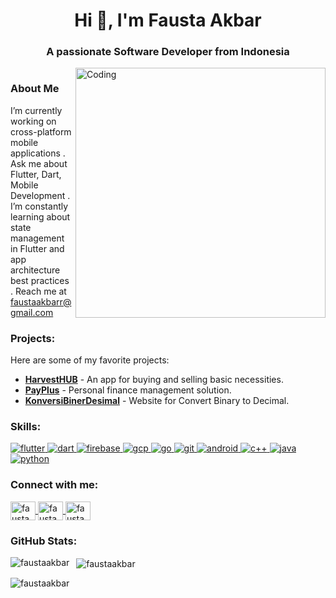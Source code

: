<h1 align="center">Hi 👋, I'm Fausta Akbar</h1>
<h3 align="center">A passionate Software Developer from Indonesia</h3>

<img align="right" alt="Coding" width="400" src="https://github.githubassets.com/assets/mona-loading-dark-7701a7b97370.gif">

<p align="left">
  <a href="https://twitter.com/" target="blank">
    <img src="https://img.shields.io/twitter/follow/?logo=twitter&style=for-the-badge" alt="" />
  </a>
</p>
<h3 align="left">About Me</h3>
I’m currently working on cross-platform mobile applications  
. Ask me about Flutter, Dart, Mobile Development  
. I’m constantly learning about state management in Flutter and app architecture best practices  
. Reach me at <a href="mailto:faustaakbarr@gmail.com">faustaakbarr@gmail.com</a>

<h3 align="left">Projects:</h3>

Here are some of my favorite projects:

- [**HarvestHUB**](https://github.com/FaustaAkbar/HarvestHUB) - An app for buying and selling basic necessities.
- [**PayPlus**](https://github.com/FaustaAkbar/PayPlus) - Personal finance management solution.
- [**KonversiBinerDesimal**](https://github.com/FaustaAkbar/KonversiBinerDesimal) - Website for Convert Binary to Decimal.

<h3 align="left">Skills:</h3>

<p align="left">
  <a href="https://flutter.dev" target="_blank" rel="noreferrer">
    <img src="https://img.shields.io/badge/-Flutter-02569B?style=flat-square&logo=flutter&logoColor=white" alt="flutter" />
  </a>
  <a href="https://dart.dev" target="_blank" rel="noreferrer">
    <img src="https://img.shields.io/badge/-Dart-0175C2?style=flat-square&logo=dart&logoColor=white" alt="dart" />
  </a>
  <a href="https://firebase.google.com/" target="_blank" rel="noreferrer">
    <img src="https://img.shields.io/badge/-Firebase-FFCA28?style=flat-square&logo=firebase&logoColor=white" alt="firebase" />
  </a>
  <a href="https://cloud.google.com" target="_blank" rel="noreferrer">
    <img src="https://img.shields.io/badge/-Google%20Cloud-4285F4?style=flat-square&logo=google-cloud&logoColor=white" alt="gcp" />
  </a>
  <a href="https://golang.org" target="_blank" rel="noreferrer">
    <img src="https://img.shields.io/badge/-Go-00ADD8?style=flat-square&logo=go&logoColor=white" alt="go" />
  </a>
  <a href="https://git-scm.com/" target="_blank" rel="noreferrer">
    <img src="https://img.shields.io/badge/-Git-F05032?style=flat-square&logo=git&logoColor=white" alt="git" />
  </a>
  <a href="https://developer.android.com" target="_blank" rel="noreferrer">
    <img src="https://img.shields.io/badge/-Android-3DDC84?style=flat-square&logo=android&logoColor=white" alt="android" />
  </a>
  <a href="https://isocpp.org/" target="_blank" rel="noreferrer">
    <img src="https://img.shields.io/badge/-C++-00599C?style=flat-square&logo=cplusplus&logoColor=white" alt="c++" />
  </a>
  <a href="https://www.java.com/" target="_blank" rel="noreferrer">
    <img src="https://img.shields.io/badge/-Java-E34F26?style=flat-square&logo=java&logoColor=white" alt="java" />
  </a>
  <a href="https://www.python.org/" target="_blank" rel="noreferrer">
    <img src="https://img.shields.io/badge/-Python-3776AB?style=flat-square&logo=python&logoColor=white" alt="python" />
  </a>
</p>
<h3 align="left">Connect with me:</h3>

<p align="left">
  <a href="https://linkedin.com/in/faustaakbar" target="blank">
    <img align="center" src="https://raw.githubusercontent.com/rahuldkjain/github-profile-readme-generator/master/src/images/icons/Social/linked-in-alt.svg" alt="faustaakbar" height="30" width="40" />
  </a>
  <a href="https://instagram.com/fausta_akbarr" target="blank">
    <img align="center" src="https://raw.githubusercontent.com/rahuldkjain/github-profile-readme-generator/master/src/images/icons/Social/instagram.svg" alt="fausta_akbarr" height="30" width="40" />
  </a>
  <a href="https://gitlab.com/FaustaAkbar" target="blank">
    <img align="center" src="https://www.vectorlogo.zone/logos/gitlab/gitlab-icon.svg" alt="faustaakbar" height="30" width="40" />
  </a>
</p>
<h3 align="left">GitHub Stats:</h3>

  <img align="left" src="https://github-readme-stats.vercel.app/api/top-langs?username=faustaakbar&locale=en&layout=compact&show_icons=true&theme=gruvbox&bg_color=00000000&text_color=434d58" alt="faustaakbar" />
</p>
<p>&nbsp;
  <img align="center" src="https://github-readme-stats.vercel.app/api?username=faustaakbar&show_icons=true&theme=gruvbox&bg_color=00000000&text_color=434d58" alt="faustaakbar" />
</p>
<p>
  <img align="center" src="https://github-readme-streak-stats.herokuapp.com/?user=faustaakbar&theme=transparent" alt="faustaakbar" />
</p>
